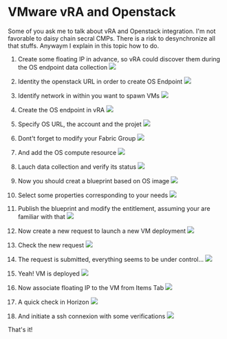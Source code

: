 # VMware vRA and Openstack

Some of you ask me to talk about vRA and Openstack integration. I'm not favorable to daisy chain secral CMPs.
There is a risk to desynchronize all that stuffs. Anywaym I explain in this topic how to do.

 1. Create some floating IP in advance, so vRA could discover them during the OS endpoint data collection
 ![](docs/1-prepare-floating-ip.png)

 2. Identity the openstack URL in order to create OS Endpoint
 ![](docs/2-identify-url.png)

 3. Identify network in within you want to spawn VMs
 ![](docs/3-identify-networks.png)

 4. Create the OS endpoint in vRA
 ![](docs/4-create-os-endpoint.png)

 5. Specify OS URL, the account and the projet
 ![](docs/5-spicify-url-account-project.png)

 6. Dont't forget to modify your Fabric Group
 ![](docs/6-modify-fabric-group.png)

 7. And add the OS compute resource
 ![](docs/7-add-openstack.png)

 8. Lauch data collection and verify its status
 ![](docs/8-launch-data-collection.png)

 9. Now you should creat a blueprint based on OS image
 ![](docs/9-create-blueprint.png)

 10. Select some properties corresponding to your needs
 ![](docs/10-select-properties.png)

 11. Publish the blueprint and modify the entitlement, assuming your are familiar with that
 ![](docs/11-publish-blueprint.png)

 12. Now create a new request to launch a new VM deployment
 ![](docs/12-blueprint-available.png)

 13. Check the new request
 ![](docs/13-new-request.png)

 14. The request is submitted, everything seems to be under control...
 ![](docs/14-submitted-request.png)

 15. Yeah! VM is deployed
 ![](docs/15-vm-deployed.png)

 16. Now associate floating IP to the VM from Items Tab
 ![](docs/16-floating-ip.png)

 17. A quick check in Horizon
 ![](docs/17-horizon.png)

 18. And initiate a ssh connexion with some verifications
 ![](docs/18-the-proof.png)
  
  
That's it!
